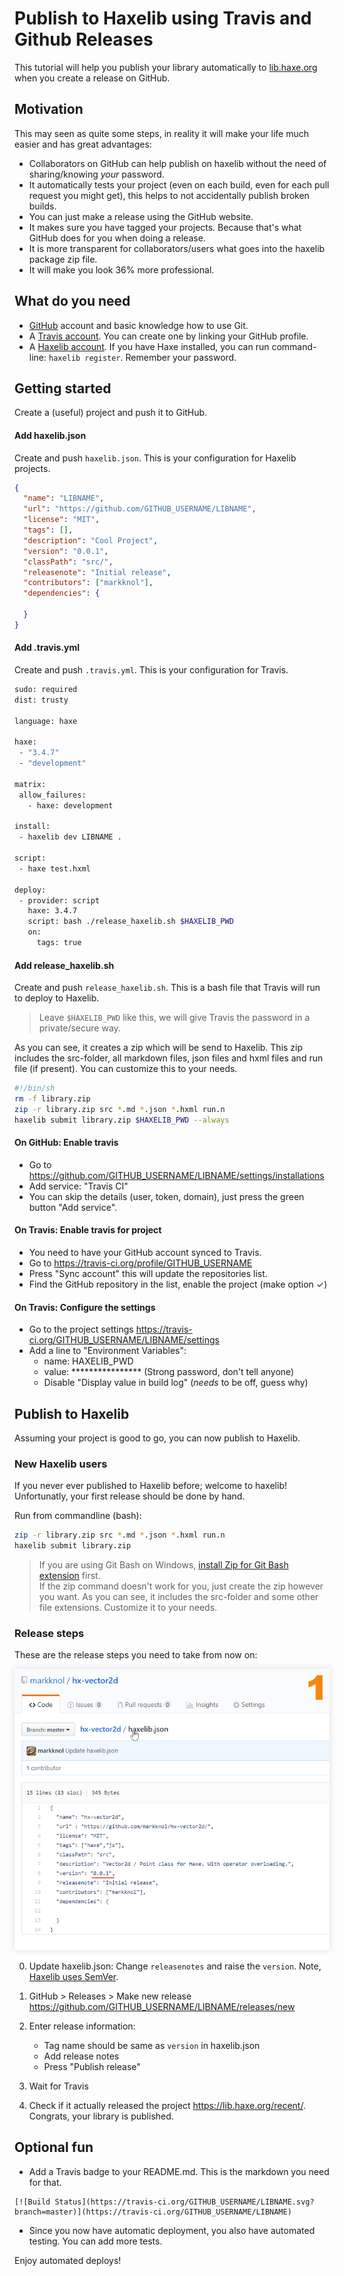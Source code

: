 [tags]: / "haxelib,github,travis,libraries,git"

# Publish to Haxelib using Travis and Github Releases

This tutorial will help you publish your library automatically to [lib.haxe.org](https://lib.haxe.org/) when you create a release on GitHub.

## Motivation

This may seen as quite some steps, in reality it will make your life much easier and has great advantages:

- Collaborators on GitHub can help publish on haxelib without the need of sharing/knowing _your_ password.
- It automatically tests your project (even on each build, even for each pull request you might get), this helps to not accidentally publish broken builds.
- You can just make a release using the GitHub website.
- It makes sure you have tagged your projects. Because that's what GitHub does for you when doing a release. 
- It is more transparent for collaborators/users what goes into the haxelib package zip file.
- It will make you look 36% more professional.

## What do you need

- [GitHub](https://github.com/) account and basic knowledge how to use Git. 
- A [Travis account](https://travis-ci.org/). You can create one by linking your GitHub profile. 
- A [Haxelib account](https://lib.haxe.org/). If you have Haxe installed, you can run command-line: `haxelib register`. Remember your password. 

## Getting started

Create a (useful) project and push it to GitHub.

#### Add haxelib.json
Create and push `haxelib.json`. This is your configuration for Haxelib projects.
```json
{
  "name": "LIBNAME",
  "url": "https://github.com/GITHUB_USERNAME/LIBNAME",
  "license": "MIT",
  "tags": [],
  "description": "Cool Project",
  "version": "0.0.1",
  "classPath": "src/",
  "releasenote": "Initial release",
  "contributors": ["markknol"],
  "dependencies": {
    
  }
}
```
#### Add .travis.yml
Create and push `.travis.yml`. This is your configuration for Travis.
```bash
sudo: required
dist: trusty

language: haxe

haxe:
 - "3.4.7"
 - "development"

matrix:
 allow_failures:
   - haxe: development

install:
 - haxelib dev LIBNAME .

script:
 - haxe test.hxml

deploy:
 - provider: script
   haxe: 3.4.7
   script: bash ./release_haxelib.sh $HAXELIB_PWD
   on:
	 tags: true
```
#### Add release_haxelib.sh
Create and push `release_haxelib.sh`. This is a bash file that Travis will run to deploy to Haxelib. 

> Leave `$HAXELIB_PWD` like this, we will give Travis the password in a private/secure way. 

As you can see, it creates a zip which will be send to Haxelib. This zip includes the src-folder, all markdown files, json files and hxml files and run file (if present). You can customize this to your needs.
```bash
#!/bin/sh
rm -f library.zip
zip -r library.zip src *.md *.json *.hxml run.n
haxelib submit library.zip $HAXELIB_PWD --always
```

#### On GitHub: Enable travis  

 - Go to <https://github.com/GITHUB_USERNAME/LIBNAME/settings/installations>
 - Add service: "Travis CI"
 - You can skip the details (user, token, domain), just press the green button "Add service". 
	
#### On Travis: Enable travis for project  

 - You need to have your GitHub account synced to Travis.
 - Go to <https://travis-ci.org/profile/GITHUB_USERNAME>
 - Press "Sync account" this will update the repositories list.
 - Find the GitHub repository in the list, enable the project (make option &#10003;)

#### On Travis: Configure the settings

 - Go to the project settings <https://travis-ci.org/GITHUB_USERNAME/LIBNAME/settings>
 - Add a line to "Environment Variables":
   - name: HAXELIB_PWD
   - value: **************** (Strong password, don't tell anyone)
   - Disable "Display value in build log" (_needs_ to be off, guess why)

## Publish to Haxelib 

Assuming your project is good to go, you can now publish to Haxelib.

### New Haxelib users

If you never ever published to Haxelib before; welcome to haxelib! Unfortunatly, your first release should be done by hand.


Run from commandline (bash):
```bash
zip -r library.zip src *.md *.json *.hxml run.n
haxelib submit library.zip
```

> If you are using Git Bash on Windows, [install Zip for Git Bash extension](https://ranxing.wordpress.com/2016/12/13/add-zip-into-git-bash-on-windows/) first.  
> If the zip command doesn't work for you, just create the zip however you want. As you can see, it includes the src-folder and some other file extensions. Customize it to your needs.

### Release steps

These are the release steps you need to take from now on:

<p><img src="assets/deploy-haxelib-using-travis-and-github.gif" style="box-shadow:0 0 10px #DDD" /></p>

0. Update haxelib.json: Change `releasenotes` and raise the `version`. Note, [Haxelib uses SemVer](https://lib.haxe.org/documentation/creating-a-haxelib-package/#versioning).
0. GitHub > Releases > Make new release <https://github.com/GITHUB_USERNAME/LIBNAME/releases/new>
0. Enter release information:  

    - Tag name should be same as `version` in haxelib.json
    - Add release notes 
    - Press "Publish release"

0. Wait for Travis 
0. Check if it actually released the project <https://lib.haxe.org/recent/>. Congrats, your library is published.

## Optional fun

- Add a Travis badge to your README.md. This is the markdown you need for that.

```
[![Build Status](https://travis-ci.org/GITHUB_USERNAME/LIBNAME.svg?branch=master)](https://travis-ci.org/GITHUB_USERNAME/LIBNAME)
```

- Since you now have automatic deployment, you also have automated testing. You can add more tests.

Enjoy automated deploys!
